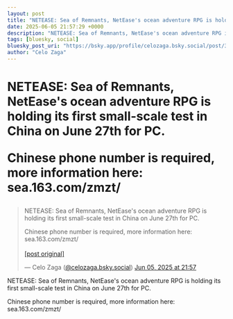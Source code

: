 ```yaml
---
layout: post
title: "NETEASE: Sea of Remnants, NetEase's ocean adventure RPG is holding its first small-scale test in China on June 27th for PC.   Chinese phone number is required, more information here: sea.163.com/zmzt/"
date: 2025-06-05 21:57:29 +0000
description: "NETEASE: Sea of Remnants, NetEase's ocean adventure RPG is holding its first small-scale test in China on June 27th for PC.   Chinese phone number is re..."
tags: [bluesky, social]
bluesky_post_uri: "https://bsky.app/profile/celozaga.bsky.social/post/3lqvctlxqor2h"
author: "Celo Zaga"
---
```


<h1 class="bluesky-post-title">NETEASE: Sea of Remnants, NetEase's ocean adventure RPG is holding its first small-scale test in China on June 27th for PC. 

Chinese phone number is required, more information here: sea.163.com/zmzt/</h1>


<blockquote class="bluesky-embed" data-bluesky-uri="at://did:plc:lmh6rennptq77inaztnovw4b/app.bsky.feed.post/3lqvctlxqor2h" data-bluesky-embed-color-mode="system">
<p lang="">NETEASE: Sea of Remnants, NetEase's ocean adventure RPG is holding its first small-scale test in China on June 27th for PC. 

Chinese phone number is required, more information here: sea.163.com/zmzt/<br><br><a href="https://bsky.app/profile/celozaga.bsky.social/post/3lqvctlxqor2h">[post original]</a></p>
&mdash; Celo Zaga (<a href="https://bsky.app/profile/did:plc:lmh6rennptq77inaztnovw4b">@celozaga.bsky.social</a>) <a href="https://bsky.app/profile/celozaga.bsky.social/post/3lqvctlxqor2h">Jun 05, 2025 at 21:57</a>
</blockquote>
<script async src="https://embed.bsky.app/static/embed.js" charset="utf-8"></script>


<p class="bluesky-post-description">NETEASE: Sea of Remnants, NetEase's ocean adventure RPG is holding its first small-scale test in China on June 27th for PC. 

Chinese phone number is required, more information here: sea.163.com/zmzt/</p>
